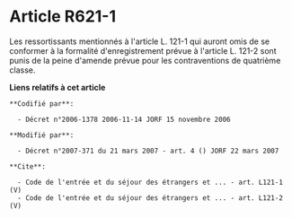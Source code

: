 # Article R621-1

Les ressortissants mentionnés à l'article L. 121-1 qui auront omis de se conformer à la formalité d'enregistrement prévue à
l'article L. 121-2 sont punis de la peine d'amende prévue pour les contraventions de quatrième classe.

**Liens relatifs à cet article**

	**Codifié par**:

	  - Décret n°2006-1378 2006-11-14 JORF 15 novembre 2006

	**Modifié par**:

	  - Décret n°2007-371 du 21 mars 2007 - art. 4 () JORF 22 mars 2007

	**Cite**:

	  - Code de l'entrée et du séjour des étrangers et ... - art. L121-1 (V)
	  - Code de l'entrée et du séjour des étrangers et ... - art. L121-2 (V)
